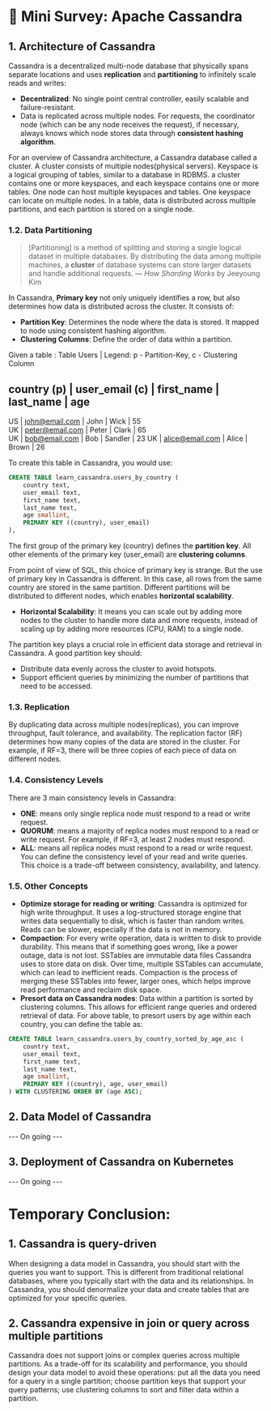 # 🧩 Mini Survey: Apache Cassandra

## 1. **Architecture of Cassandra**
Cassandra is a decentralized multi-node database that physically spans separate locations and uses **replication** and **partitioning** to infinitely scale reads and writes:
- **Decentralized**: No single point central controller, easily scalable and failure-resistant.
- Data is replicated across multiple nodes. For requests, the coordinator node (which can be any node receives the request), if necessary, always knows which node stores data through **consistent hashing algorithm**.

For an overview of Cassandra architecture, a Cassandra database called a cluster. A cluster consists of multiple nodes(physical servers). Keyspace is a logical grouping of tables, similar to a database in RDBMS. a cluster contains one or more keyspaces, and each keyspace contains one or more tables. One node can host multiple keyspaces and tables. One keyspace can locate on multiple nodes. In a table, data is distributed across multiple partitions, and each partition is stored on a single node. 


### 1.2. Data Partitioning
> [Partitioning] is a method of splitting and storing a single logical dataset in multiple databases. By distributing the data among multiple machines, a **cluster** of database systems can store larger datasets and handle additional requests.
— *How Sharding Works* by Jeeyoung Kim

In Cassandra, **Primary key** not only uniquely identifies a row, but also determines how data is distributed across the cluster. It consists of:
- **Partition Key**: Determines the node where the data is stored. It mapped to node using consistent hashing algorithm.
- **Clustering Columns**: Define the order of data within a partition.

Given a table :
Table Users | Legend: p - Partition-Key, c - Clustering Column

country (p) | user_email (c)  | first_name | last_name | age
----------------------------------------------------------------
US          | john@email.com  | John       | Wick      | 55  
UK          | peter@email.com | Peter      | Clark     | 65  
UK          | bob@email.com   | Bob        | Sandler   | 23 
UK          | alice@email.com | Alice      | Brown     | 26

To create this table in Cassandra, you would use:
```sql
CREATE TABLE learn_cassandra.users_by_country (
    country text,
    user_email text,
    first_name text,
    last_name text,
    age smallint,
    PRIMARY KEY ((country), user_email)
),
```
The first group of the primary key (country) defines the **partition key**. All other elements of the primary key (user_email) are **clustering columns**.

From point of view of SQL, this choice of primary key is strange. But the use of primary key in Cassandra is different. In this case, all rows from the same country are stored in the same partition. Different partitions will be distributed to different nodes, which enables **horizontal scalability**. 
- **Horizontal Scalability**: It means you can scale out by adding more nodes to the cluster to handle more data and more requests, instead of scaling up by adding more resources (CPU, RAM) to a single node.

The partition key plays a crucial role in efficient data storage and retrieval in Cassandra. A good partition key should:
- Distribute data evenly across the cluster to avoid hotspots.
- Support efficient queries by minimizing the number of partitions that need to be accessed.

### 1.3. Replication 
By duplicating data across multiple nodes(replicas), you can improve throughput, fault tolerance, and availability.
The replication factor (RF) determines how many copies of the data are stored in the cluster. For example, if RF=3, there will be three copies of each piece of data on different nodes.
 
### 1.4. Consistency Levels
There are 3 main consistency levels in Cassandra:
- **ONE**: means only single replica node must respond to a read or write request.
- **QUORUM**: means a majority of replica nodes must respond to a read or write request. For example, if RF=3, at least 2 nodes must respond.
- **ALL**: means all replica nodes must respond to a read or write request.
You can define the consistency level of your read and write queries. This choice is a trade-off between consistency, availability, and latency.

### 1.5. Other Concepts
- **Optimize storage for reading or writing**: Cassandra is optimized for high write throughput. It uses a log-structured storage engine that writes data sequentially to disk, which is faster than random writes. Reads can be slower, especially if the data is not in memory.
- **Compaction**: For every write operation, data is written to disk to provide durability. This means that if something goes wrong, like a power outage, data is not lost. SSTables are immutable data files Cassandra uses to store data on disk. Over time, multiple SSTables can accumulate, which can lead to inefficient reads. Compaction is the process of merging these SSTables into fewer, larger ones, which helps improve read performance and reclaim disk space.
- **Presort data on Cassandra nodes**: Data within a partition is sorted by clustering columns. This allows for efficient range queries and ordered retrieval of data.
For above table, to presort users by age within each country, you can define the table as:
```sql
CREATE TABLE learn_cassandra.users_by_country_sorted_by_age_asc (
    country text,
    user_email text,
    first_name text,
    last_name text,
    age smallint,
    PRIMARY KEY ((country), age, user_email)
) WITH CLUSTERING ORDER BY (age ASC);
```

## 2. **Data Model of Cassandra**
--- On going ---

## 3. **Deployment of Cassandra on Kubernetes**
--- On going ---

# Temporary Conclusion: 
## 1. Cassandra is query-driven
When designing a data model in Cassandra, you should start with the queries you want to support. This is different from traditional relational databases, where you typically start with the data and its relationships. In Cassandra, you should denormalize your data and create tables that are optimized for your specific queries.
## 2. Cassandra expensive in join or query across multiple partitions
Cassandra does not support joins or complex queries across multiple partitions. As a trade-off for its scalability and performance, you should design your data model to avoid these operations: put all the data you need for a query in a single partition; choose partition keys that support your query patterns; use clustering columns to sort and filter data within a partition.